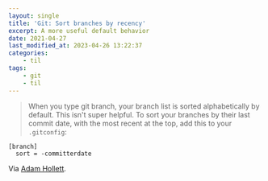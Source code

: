 ```yaml
---
layout: single
title: 'Git: Sort branches by recency'
excerpt: A more useful default behavior
date: 2021-04-27
last_modified_at: 2023-04-26 13:22:37
categories:
    - til
tags:
    - git
    - til
---
```


> When you type git branch, your branch list is sorted alphabetically by default.
> This isn't super helpful. To sort your branches by their last commit date,
> with the most recent at the top, add this to your `.gitconfig`:

```git
[branch]
  sort = -committerdate
```

Via [Adam Hollett](https://dev.to/admhlt/terminal-tricks-from-my-dotfiles-2moe).
